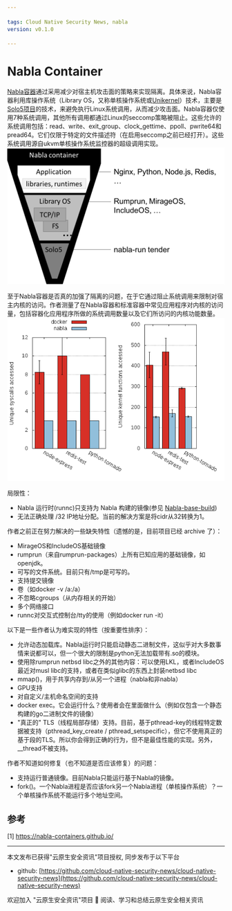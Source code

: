 ```yaml
---

tags: Cloud Native Security News, nabla
version: v0.1.0

---
```


# Nabla Container

[Nabla容器](https://github.com/nabla-containers)通过采用减少对宿主机攻击面的策略来实现隔离。具体来说，Nabla容器利用库操作系统（Library OS，又称单核操作系统或[Unikernel](./2023-11-27_unikernel.md)）技术，主要是[Solo5项目](https://github.com/Solo5/solo5)的技术，来避免执行Linux系统调用，从而减少攻击面。Nabla容器仅使用7种系统调用，其他所有调用都通过Linux的seccomp策略被阻止。这些允许的系统调用包括：read、write、exit_group、clock_gettime、ppoll、pwrite64和pread64。它们仅限于特定的文件描述符（在启用seccomp之前已经打开）。这些系统调用源自ukvm单核操作系统监控器的超级调用实现。
![Alt text](./image/2023-11-30_nabla/image2.png)

至于Nabla容器是否真的加强了隔离的问题，在于它通过阻止系统调用来限制对宿主内核的访问。作者测量了在Nabla容器和标准容器中常见应用程序对内核的访问量，包括容器化应用程序所做的系统调用数量以及它们所访问的内核功能数量。
![Alt text](./image/2023-11-30_nabla/image.png)


局限性：
+ Nabla 运行时(runnc)只支持为 Nabla 构建的镜像(参见 [Nabla-base-build](https://github.com/nabla-containers/nabla-base-build))
+ 无法正确处理 /32 IP地址分配。当前的解决方案是将cidr从32转换为1。

作者之前正在努力解决的一些缺失特性（遗憾的是，目前项目已经 archive 了）：
+ MirageOS和IncludeOS基础镜像
+ rumprun（来自rumprun-packages）上所有已知应用的基础镜像，如openjdk。
+ 可写的文件系统。目前只有/tmp是可写的。
+ 支持提交镜像
+ 卷（如docker -v /a:/a）
+ 不忽略cgroups（从内存相关的开始）
+ 多个网络接口
+ runnc对交互式控制台/tty的使用（例如docker run -it）

以下是一些作者认为难实现的特性（按重要性排序）：
+ 允许动态加载库。Nabla运行时只能启动静态二进制文件，这似乎对大多数事情来说都可以，但一个很大的限制是python无法加载带有.so的模块。
+ 使用除rumprun netbsd libc之外的其他内容：可以使用LKL，或者IncludeOS最近对musl libc的支持，或者在类似glibc的东西上封装netbsd libc
+ mmap()，用于共享内存到/从另一个进程（nabla和非nabla）
+ GPU支持
+ 对自定义/主机命名空间的支持
+ docker exec。它会运行什么？使用者会在里面做什么（例如仅包含一个静态构建的go二进制文件的镜像）
+ "真正的" TLS（线程局部存储）支持。目前，基于pthread-key的线程特定数据被支持（pthread_key_create / pthread_setspecific），但它不使用真正的基于段的TLS。所以你会得到正确的行为，但不是最佳性能的实现。另外，__thread不被支持。

作者不知道如何修复（也不知道是否应该修复）的问题：
+ 支持运行普通镜像。目前Nabla只能运行基于Nabla的镜像。
+ fork()。一个Nabla进程是否应该fork另一个Nabla进程（单核操作系统）？一个单核操作系统不能运行多个地址空间。

## 参考
[1] https://nabla-containers.github.io/

----

本文发布已获得"云原生安全资讯"项目授权, 同步发布于以下平台

* github: [https://github.com/cloud-native-security-news/cloud-native-security-news](https://github.com/cloud-native-security-news/cloud-native-security-news)

欢迎加入 "云原生安全资讯"项目 👏 阅读、学习和总结云原生安全相关资讯